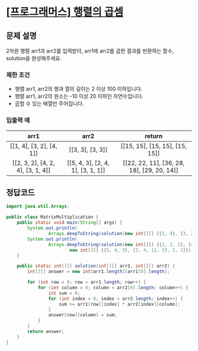 # [\[프로그래머스\] 행렬의 곱셈](https://programmers.co.kr/learn/courses/30/lessons/12949)

## 문제 설명

2차원 행렬 arr1과 arr2를 입력받아, arr1에 arr2를 곱한 결과를 반환하는 함수, solution을 완성해주세요.

### 제한 조건

- 행렬 arr1, arr2의 행과 열의 길이는 2 이상 100 이하입니다.
- 행렬 arr1, arr2의 원소는 -10 이상 20 이하인 자연수입니다.
- 곱할 수 있는 배열만 주어집니다.

### 입출력 예

arr1 | arr2 | return
:---: | :---: | :---:
[[1, 4], [3, 2], [4, 1]] | [[3, 3], [3, 3]] | [[15, 15], [15, 15], [15, 15]]
[[2, 3, 2], [4, 2, 4], [3, 1, 4]] | [[5, 4, 3], [2, 4, 1], [3, 1, 1]] | [[22, 22, 11], [36, 28, 18], [29, 20, 14]]

## 정답코드

```java
import java.util.Arrays;

public class MatrixMultiplication {
    public static void main(String[] args) {
        System.out.println(
                Arrays.deepToString(solution(new int[][] {{1, 4}, {3, 2}, {4, 1}}, new int[][] {{3, 3}, {3, 3}})));
        System.out.println(
                Arrays.deepToString(solution(new int[][] {{2, 3, 2}, {4, 2, 4}, {3, 1, 4}},
                        new int[][] {{5, 4, 3}, {2, 4, 1}, {3, 1, 1}})));
    }

    public static int[][] solution(int[][] arr1, int[][] arr2) {
        int[][] answer = new int[arr1.length][arr1[0].length];

        for (int row = 0; row < arr1.length; row++) {
            for (int column = 0; column < arr2[0].length; column++) {
                int sum = 0;
                for (int index = 0; index < arr2.length; index++) {
                    sum += arr1[row][index] * arr2[index][column];
                }
                answer[row][column] = sum;
            }
        }
        return answer;
    }
}

```
